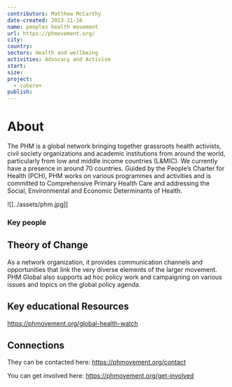 ```yaml
---
contributors: Matthew McCarthy
date-created: 2023-11-16
name: peoples health movement
url: https://phmovement.org/
city: 
country: 
sectors: Health and wellbeing
activities: Advocacy and Activism
start: 
size: 
project:
  - cohere+
publish:
---
```


# About 

The PHM is a global network bringing together grassroots health activists, civil society organizations and academic institutions from around the world, particularly from low and middle income countries (L&MIC). We currently have a presence in around 70 countries. Guided by the People’s Charter for Health (PCH), PHM works on various programmes and activities and is committed to Comprehensive Primary Health Care and addressing the Social, Environmental and Economic Determinants of Health.

![[../assets/phm.jpg]]
### Key people 


## Theory of Change 
  
As a network organization, it provides communication channels and opportunities that link the very diverse elements of the larger movement. PHM Global also supports ad hoc policy work and campaigning on various issues and topics on the global policy agenda.

## Key educational Resources 


https://phmovement.org/global-health-watch
## Connections 

They can be contacted here: https://phmovement.org/contact

You can get involved here: https://phmovement.org/get-involved